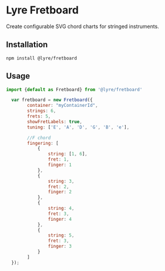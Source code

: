 # Lyre Fretboard

Create configurable SVG chord charts for stringed instruments.

## Installation

`npm install @lyre/fretboard`

## Usage

```javascript
import {default as Fretboard} from '@lyre/fretboard'

  var fretboard = new Fretboard({
        container: "myContainerId",
        strings: 6,
        frets: 5,
        showFretLabels: true,
        tuning: ['E', 'A', 'D', 'G', 'B', 'e'],

        //F chord
        fingering: [
            {
                string: [1, 6],
                fret: 1,
                finger: 1
            },
            {
                string: 3,
                fret: 2,
                finger: 2
            },
            {
                string: 4,
                fret: 3,
                finger: 4
            },
            {
                string: 5,
                fret: 3,
                finger: 3
            } 
        ]
  });
```